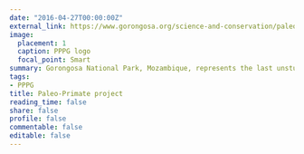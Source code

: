 ```yaml
---
date: "2016-04-27T00:00:00Z"
external_link: https://www.gorongosa.org/science-and-conservation/paleo-primate-project
image:
  placement: 1
  caption: PPPG logo
  focal_point: Smart
summary: Gorongosa National Park, Mozambique, represents the last unstudied link in the great African Rift that runs across eastern Africa, wherein lie the “cradles of humankind”. This project seeks to shed light on the origins and evolutionary success of the human lineage. 
tags:
- PPPG
title: Paleo-Primate project
reading_time: false
share: false
profile: false
commentable: false
editable: false 
---
```

